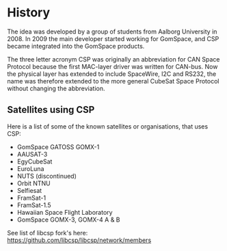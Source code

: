 # History

The idea was developed by a group of students from Aalborg University
in 2008. In 2009 the main developer started working for GomSpace, and CSP
became integrated into the GomSpace products.

The three letter acronym CSP was originally an abbreviation for CAN
Space Protocol because the first MAC-layer driver was written for
CAN-bus. Now the physical layer has extended to include SpaceWire, I2C
and RS232, the name was therefore extended to the more general CubeSat
Space Protocol without changing the abbreviation.

## Satellites using CSP

Here is a list of some of the known satellites or organisations, that
uses CSP:

  - GomSpace GATOSS GOMX-1
  - AAUSAT-3
  - EgyCubeSat
  - EuroLuna
  - NUTS (discontinued)
  - Orbit NTNU
  - Selfiesat
  - FramSat-1
  - FramSat-1.5
  - Hawaiian Space Flight Laboratory
  - GomSpace GOMX-3, GOMX-4 A & B

See list of libcsp fork's here:
<https://github.com/libcsp/libcsp/network/members>
